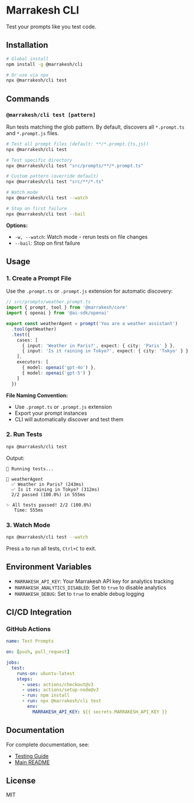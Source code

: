 # Marrakesh CLI

Test your prompts like you test code.

## Installation

```bash
# Global install
npm install -g @marrakesh/cli

# Or use via npx
npx @marrakesh/cli test
```

## Commands

### `@marrakesh/cli test [pattern]`

Run tests matching the glob pattern. By default, discovers all `*.prompt.ts` and `*.prompt.js` files.

```bash
# Test all prompt files (default: **/*.prompt.{ts,js})
npx @marrakesh/cli test

# Test specific directory
npx @marrakesh/cli test "src/prompts/**/*.prompt.ts"

# Custom pattern (override default)
npx @marrakesh/cli test "src/**/*.ts"

# Watch mode
npx @marrakesh/cli test --watch

# Stop on first failure
npx @marrakesh/cli test --bail

```

**Options:**

- `-w, --watch`: Watch mode - rerun tests on file changes
- `--bail`: Stop on first failure

## Usage

### 1. Create a Prompt File

Use the `.prompt.ts` or `.prompt.js` extension for automatic discovery:

```typescript
// src/prompts/weather.prompt.ts
import { prompt, tool } from '@marrakesh/core'
import { openai } from '@ai-sdk/openai'

export const weatherAgent = prompt('You are a weather assistant')
  .tool(getWeather)
  .test({
    cases: [
      { input: 'Weather in Paris?', expect: { city: 'Paris' } },
      { input: 'Is it raining in Tokyo?', expect: { city: 'Tokyo' } }
    ],
    executors: [
      { model: openai('gpt-4o') },
      { model: openai('gpt-5') }
    ]
  })
```

**File Naming Convention:**
- Use `.prompt.ts` or `.prompt.js` extension
- Export your prompt instances
- CLI will automatically discover and test them

### 2. Run Tests

```bash
npx @marrakesh/cli test
```

Output:

```
🧪 Running tests...

📝 weatherAgent
  ✅ Weather in Paris? (243ms)
  ✅ Is it raining in Tokyo? (312ms)
  2/2 passed (100.0%) in 555ms

✨ All tests passed! 2/2 (100.0%)
   Time: 555ms
```

### 3. Watch Mode

```bash
npx @marrakesh/cli test --watch
```

Press `a` to run all tests, `Ctrl+C` to exit.

## Environment Variables

- `MARRAKESH_API_KEY`: Your Marrakesh API key for analytics tracking
- `MARRAKESH_ANALYTICS_DISABLED`: Set to `true` to disable analytics
- `MARRAKESH_DEBUG`: Set to `true` to enable debug logging

## CI/CD Integration

### GitHub Actions

```yaml
name: Test Prompts

on: [push, pull_request]

jobs:
  test:
    runs-on: ubuntu-latest
    steps:
      - uses: actions/checkout@v3
      - uses: actions/setup-node@v3
      - run: npm install
      - run: npx @marrakesh/cli test
        env:
          MARRAKESH_API_KEY: ${{ secrets.MARRAKESH_API_KEY }}
```

## Documentation

For complete documentation, see:

- [Testing Guide](../../docs/TESTING.md)
- [Main README](../../README.md)

## License

MIT


